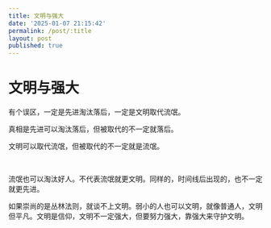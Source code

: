 ```yaml
---
title: 文明与强大
date: '2025-01-07 21:15:42'
permalink: /post/:title
layout: post
published: true
---
```


# 文明与强大

有个误区，一定是先进淘汰落后，一定是文明取代流氓。

真相是先进可以淘汰落后，但被取代的不一定就落后。

文明可以取代流氓，但被取代的不一定就是流氓。

‍

流氓也可以淘汰好人。不代表流氓就更文明。同样的，时间线后出现的，也不一定就更先进。

如果崇尚的是丛林法则，就谈不上文明。弱小的人也可以文明，就像普通人，文明但平凡。文明是信仰，文明不一定强大，但要努力强大，靠强大来守护文明。
